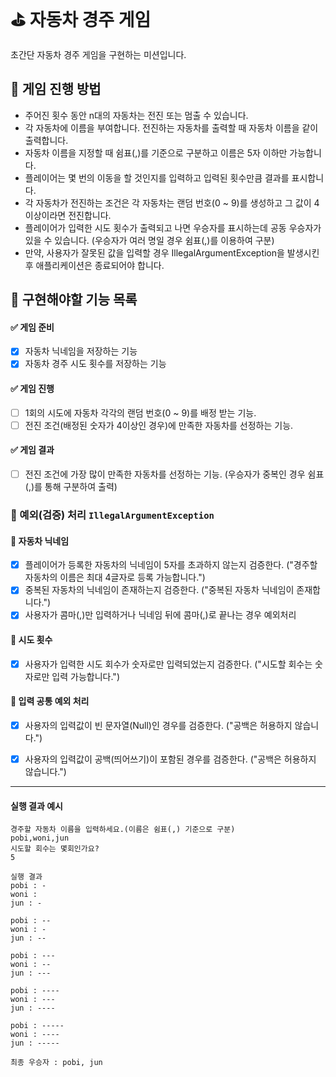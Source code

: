 # ⛳️ 자동차 경주 게임
초간단 자동차 경주 게임을 구현하는 미션입니다.

## 👾 게임 진행 방법
- 주어진 횟수 동안 n대의 자동차는 전진 또는 멈출 수 있습니다.
- 각 자동차에 이름을 부여합니다. 전진하는 자동차를 출력할 때 자동차 이름을 같이 출력합니다.
- 자동차 이름을 지정할 때 쉼표(,)를 기준으로 구분하고 이름은 5자 이하만 가능합니다.
- 플레이어는 몇 번의 이동을 할 것인지를 입력하고 입력된 횟수만큼 결과를 표시합니다.
- 각 자동차가 전진하는 조건은 각 자동차는 랜덤 번호(0 ~ 9)를 생성하고 그 값이 4 이상이라면 전진합니다.
- 플레이어가 입력한 시도 횟수가 출력되고 나면 우승자를 표시하는데 공동 우승자가 있을 수 있습니다. (우승자가 여러 명일 경우 쉼표(,)를 이용하여 구분)
- 만약, 사용자가 잘못된 값을 입력할 경우 IllegalArgumentException을 발생시킨 후 애플리케이션은 종료되어야 합니다.

## 📝 구현해야할 기능 목록
#### ✅ 게임 준비
- [x] 자동차 닉네임을 저장하는 기능
- [x] 자동차 경주 시도 횟수를 저장하는 기능

#### ✅ 게임 진행
- [ ] 1회의 시도에 자동차 각각의 랜덤 번호(0 ~ 9)를 배정 받는 기능.
- [ ] 전진 조건(배정된 숫자가 4이상인 경우)에 만족한 자동차를 선정하는 기능.

#### ✅ 게임 결과
- [ ] 전진 조건에 가장 많이 만족한 자동차를 선정하는 기능. (우승자가 중복인 경우 쉼표(,)를 통해 구분하여 출력)

### 🚨 예외(검증) 처리 `IllegalArgumentException`
#### 🚨 자동차 닉네임
- [x] 플레이어가 등록한 자동차의 닉네임이 5자를 초과하지 않는지 검증한다. ("경주할 자동차의 이름은 최대 4글자로 등록 가능합니다.")
- [x] 중복된 자동차의 닉네임이 존재하는지 검증한다. ("중복된 자동차 닉네임이 존재합니다.")
- [x] 사용자가 콤마(,)만 입력하거나 닉네임 뒤에 콤마(,)로 끝나는 경우 예외처리

#### 🚨 시도 횟수
- [x] 사용자가 입력한 시도 회수가 숫자로만 입력되었는지 검증한다. ("시도할 회수는 숫자로만 입력 가능합니다.")

#### 🚨 입력 공통 예외 처리
- [x] 사용자의 입력값이 빈 문자열(Null)인 경우를 검증한다. ("공백은 허용하지 않습니다.")
- [x] 사용자의 입력값이 공백(띄어쓰기)이 포함된 경우를 검증한다. ("공백은 허용하지 않습니다.")
  

---

#### 실행 결과 예시

```
경주할 자동차 이름을 입력하세요.(이름은 쉼표(,) 기준으로 구분)
pobi,woni,jun
시도할 회수는 몇회인가요?
5

실행 결과
pobi : -
woni : 
jun : -

pobi : --
woni : -
jun : --

pobi : ---
woni : --
jun : ---

pobi : ----
woni : ---
jun : ----

pobi : -----
woni : ----
jun : -----

최종 우승자 : pobi, jun
```
